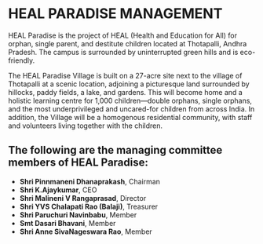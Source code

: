 # HEAL PARADISE MANAGEMENT

HEAL Paradise is the project of HEAL (Health and Education for All) for orphan, single parent, and destitute children located at Thotapalli, Andhra Pradesh. The campus is surrounded by uninterrupted green hills and is eco-friendly.

The HEAL Paradise Village is built on a 27-acre site next to the village of Thotapalli at a scenic location, adjoining a picturesque land surrounded by hillocks, paddy fields, a lake, and gardens. This will become home and a holistic learning centre for 1,000 children—double orphans, single orphans, and the most underprivileged and uncared-for children from across India. In addition, the Village will be a homogenous residential community, with staff and volunteers living together with the children.

## The following are the managing committee members of HEAL Paradise:

- **Shri Pinnmaneni Dhanaprakash**, Chairman
- **Shri K.Ajaykumar**, CEO
- **Shri Malineni V Rangaprasad**, Director
- **Shri YVS Chalapati Rao (Balaji)**, Treasurer
- **Shri Paruchuri Navinbabu**, Member
- **Smt Dasari Bhavani**, Member
- **Shri Anne SivaNageswara Rao**, Member
